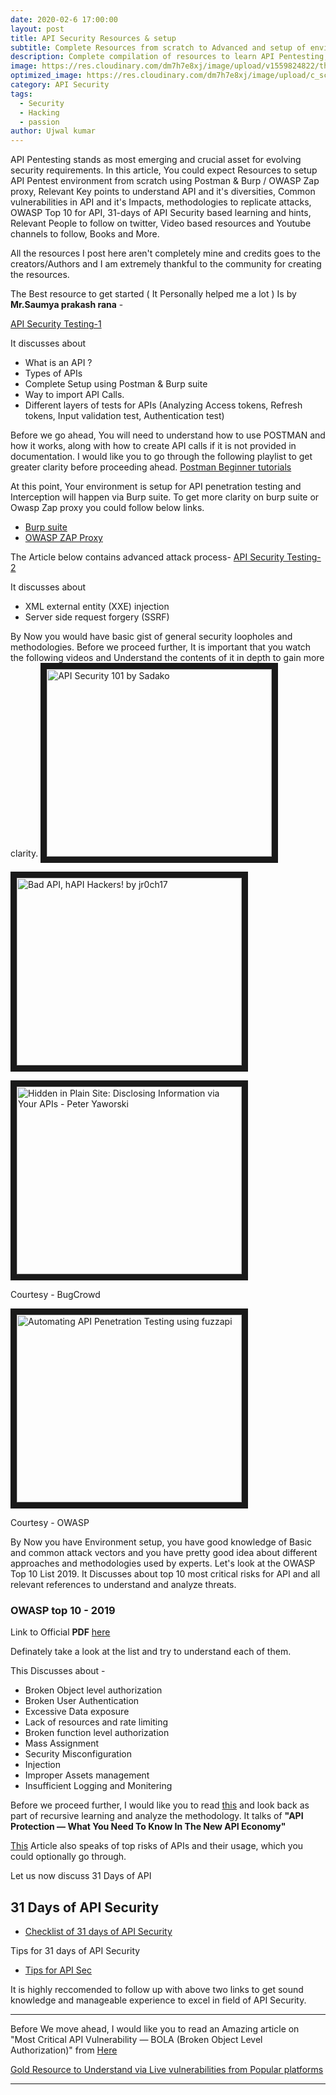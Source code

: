 ```yaml
---
date: 2020-02-6 17:00:00
layout: post
title: API Security Resources & setup
subtitle: Complete Resources from scratch to Advanced and setup of environment for Noobs.
description: Complete compilation of resources to learn API Pentesting, which consists of resources for absolute beginners to advanced levels.
image: https://res.cloudinary.com/dm7h7e8xj/image/upload/v1559824822/theme15_oqsl4z.jpg
optimized_image: https://res.cloudinary.com/dm7h7e8xj/image/upload/c_scale,w_380/v1559824822/theme15_oqsl4z.jpg
category: API Security
tags:
  - Security
  - Hacking
  - passion
author: Ujwal kumar
---
```


API Pentesting stands as most emerging and crucial asset for evolving security requirements. In this article, You could expect Resources to setup API Pentest environment from scratch using Postman & Burp / OWASP Zap proxy, Relevant Key points to understand API and it's diversities, Common vulnerabilities in API and it's Impacts, methodologies to replicate attacks, OWASP Top 10 for API, 31-days of API Security based learning and hints, Relevant People to follow on twitter, Video based resources and Youtube channels to follow, Books and More. 

All the resources I post here aren't completely mine and credits goes to the creators/Authors and I am extremely thankful to the community for creating the resources.

The Best resource to get started ( It Personally helped me a lot ) Is by **Mr.Saumya prakash rana** -

[API Security Testing-1 ](https://medium.com/datadriveninvestor/api-security-testing-part-1-b0fc38228b93)

It discusses about 
* What is an API ?
* Types of APIs
* Complete Setup using Postman & Burp suite
* Way to import API Calls.
* Different layers of tests for APIs (Analyzing Access tokens, Refresh tokens, Input validation test, Authentication test)

Before we go ahead, You will need to understand how to use POSTMAN and how it works, along with how to create API calls if it is not provided in documentation. I would like you to go through the following playlist to get greater clarity before proceeding ahead.
[Postman Beginner tutorials](https://www.youtube.com/playlist?list=PLhW3qG5bs-L-oT0GenwPLcJAPD_SiFK3C)

At this point, Your environment is setup for API penetration testing and Interception will happen via Burp suite. To get more clarity on burp suite or Owasp Zap proxy you could follow below links.
* [Burp suite](https://portswigger.net/burp/documentation/desktop/getting-started)
* [OWASP ZAP Proxy](https://www.zaproxy.org)

The Article below contains advanced attack process-
[API Security Testing-2 ](https://medium.com/@saumyaprakashrana_51250/api-security-testing-part-2-67ae9fb9c12)

It discusses about
* XML external entity (XXE) injection
* Server side request forgery (SSRF)

By Now you would have basic gist of general security loopholes and methodologies. Before we proceed further, It is important that you watch the following videos and Understand the contents of it in depth to gain more clarity.
<a href="http://www.youtube.com/watch?feature=player_embedded&v=ijalD2NkRFg
" target="_blank"><img src="http://img.youtube.com/vi/ijalD2NkRFg/0.jpg" 
alt="API Security 101 by Sadako" width="360" height="300" border="10" /></a>


<a href="http://www.youtube.com/watch?feature=player_embedded&v=UT7-ZVawdzA
" target="_blank"><img src="http://img.youtube.com/vi/UT7-ZVawdzA/0.jpg" 
alt="Bad API, hAPI Hackers! by jr0ch17" width="360" height="300" border="10" /></a>


<a href="http://www.youtube.com/watch?feature=player_embedded&v=jBi3a-dXsM8
" target="_blank"><img src="http://img.youtube.com/vi/jBi3a-dXsM8/0.jpg" 
alt="Hidden in Plain Site: Disclosing Information via Your APIs - Peter Yaworski" width="360" height="300" border="10" /></a>

Courtesy - BugCrowd

<a href="http://www.youtube.com/watch?feature=player_embedded&v=43G_nSTdxLk
" target="_blank"><img src="http://img.youtube.com/vi/43G_nSTdxLk/0.jpg" 
alt="Automating API Penetration Testing using fuzzapi" width="360" height="300" border="10" /></a>

Courtesy - OWASP

By Now you have Environment setup, you have good knowledge of Basic and common attack vectors and you have pretty good idea about different approaches and methodologies used by experts. Let's look at the OWASP Top 10 List 2019. It Discusses about top 10 most critical risks for API and all relevant references to understand and analyze threats. 

### OWASP top 10 - 2019

Link to Official **PDF** [here](https://github.com/OWASP/API-Security/blob/master/2019/en/dist/owasp-api-security-top-10.pdf?utm_content=111213411&utm_medium=social&utm_source=twitter&hss_channel=tw-1283572250)

Definately take a look at the list and try to understand each of them.

This Discusses about - 
* Broken Object level authorization
* Broken User Authentication
* Excessive Data exposure
* Lack of resources and rate limiting
* Broken function level authorization
* Mass Assignment
* Security Misconfiguration
* Injection
* Improper Assets management 
* Insufficient Logging and Monitering

Before we proceed further, I would like you to read [this](https://medium.com/salt-security/https-medium-com-salt-security-api-protection-what-you-need-to-know-60b14c3f2858) and look back as part of recursive learning and analyze the methodology.
It talks of **"API Protection — What You Need To Know In The New API Economy"**

[This](https://apifriends.com/api-security/top-risks-to-api-security/amp/?__twitter_impression=true) Article also speaks of top risks of APIs and their usage, which you could optionally go through.

Let us now discuss 31 Days of API

## 31 Days of API Security

* [Checklist of 31 days of API Security](https://drive.google.com/open?id=1I-KwfmnRVSEIGbynVJWuqitcsBnM54v2)

Tips for 31 days of API Security 

* [Tips for API Sec](https://github.com/smodnix/31-days-of-API-Security-Tips)

It is highly reccomended to follow up with above two links to get sound knowledge and manageable experience to excel in field of API Security.

***

Before We move ahead, I would like you to read an Amazing article on "Most Critical API Vulnerability — BOLA (Broken Object Level Authorization)" from [Here](https://medium.com/@inonst/a-deep-dive-on-the-most-critical-api-vulnerability-bola-1342224ec3f2)

[Gold Resource to Understand via Live vulnerabilities from Popular platforms](https://apisecurity.io/full-archive/)

***
